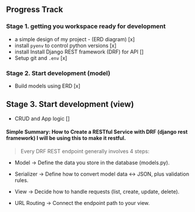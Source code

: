 ## **Progress Track**

### Stage 1. getting you workspace ready for development 

- a simple design of my project - (ERD diagram)  [x]
- install `pyenv` to control python versions [x]
- install Install Django REST framework (DRF) for API [] 
- Setup git and `.env` [x]

### Stage 2. Start development (model)

- Build models using ERD [x]

## Stage 3. Start development (view)

- CRUD and App logic []
#### Simple Summary: How to Create a RESTful Service with DRF (django rest framework) I will be using this to make it restful. 

> Every DRF REST endpoint generally involves 4 steps:

- Model → Define the data you store in the database (models.py).

- Serializer → Define how to convert model data ↔ JSON, plus validation rules.

- View → Decide how to handle requests (list, create, update, delete).

- URL Routing → Connect the endpoint path to your view.